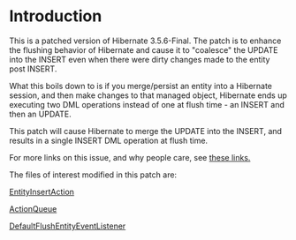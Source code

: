 # Introduction

This is a patched version of Hibernate 3.5.6-Final. The patch is to enhance the
flushing behavior of Hibernate and cause it to "coalesce" the UPDATE into the 
INSERT even when there were dirty changes made to the entity post INSERT.

What this boils down to is if you merge/persist an entity into a Hibernate session,
and then make changes to that managed object, Hibernate ends up executing two 
DML operations instead of one at flush time - an INSERT and then an UPDATE.

This patch will cause Hibernate to merge the UPDATE into the INSERT, and results
in a single INSERT DML operation at flush time.

For more links on this issue, and why people care, see [these links.](http://delicious.com/sfraser/coalesce)

The files of interest modified in this patch are:

[EntityInsertAction](http://github.com/sfraser/Hibernate-Core-3.5.6-Final-patched-with--True-Coalesce--enhancement/commit/33290bfc0b8ba8aef443eb029c8ed2aa728743c9#diff-3)

[ActionQueue](http://github.com/sfraser/Hibernate-Core-3.5.6-Final-patched-with--True-Coalesce--enhancement/commit/33290bfc0b8ba8aef443eb029c8ed2aa728743c9#diff-4)

[DefaultFlushEntityEventListener](http://github.com/sfraser/Hibernate-Core-3.5.6-Final-patched-with--True-Coalesce--enhancement/commit/33290bfc0b8ba8aef443eb029c8ed2aa728743c9#diff-5)
